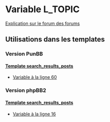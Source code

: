 # Variable L_TOPIC
[Explication sur le forum des forums](http://forum.forumactif.com/t294113-listing-des-variables#L_TOPIC)

## Utilisations dans les templates

### Version PunBB

#### [Template search_results_posts](punbb/search_results_posts.md)
* [Variable à la ligne 60](../punbb/search_results_posts.tpl#L60)

### Version phpBB2

#### [Template search_results_posts](subsilver/search_results_posts.md)
* [Variable à la ligne 16](../subsilver/search_results_posts.tpl#L16)
